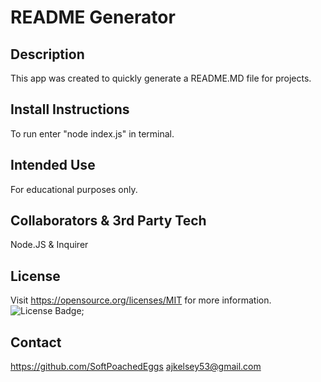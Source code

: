 # README Generator
## Description
This app was created to quickly generate a README.MD file for projects. 
## Install Instructions
To run enter "node index.js" in terminal. 
## Intended Use
For educational purposes only.
## Collaborators & 3rd Party Tech
Node.JS & Inquirer
## License
Visit https://opensource.org/licenses/MIT for more information.
![License Badge](https://img.shields.io/badge/license-MIT-orange);
## Contact
https://github.com/SoftPoachedEggs
ajkelsey53@gmail.com
